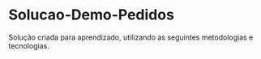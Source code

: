 # Solucao-Demo-Pedidos

Solução criada para aprendizado, utilizando as seguintes metodologias e tecnologias.

